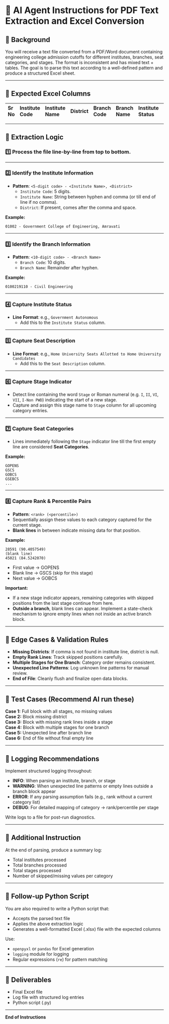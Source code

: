 
# 📖 AI Agent Instructions for PDF Text Extraction and Excel Conversion

## 📌 Background
You will receive a text file converted from a PDF/Word document containing engineering college admission cutoffs for different institutes, branches, seat categories, and stages. The format is inconsistent and has mixed text + tables. The goal is to parse this text according to a well-defined pattern and produce a structured Excel sheet.

---

## 📌 Expected Excel Columns
| Sr No | Institute Code | Institute Name | District | Branch Code | Branch Name | Institute Status | Seat Description | Stage | Seat Category | Rank | Percentile |
|:------|:----------------|:----------------|:------------|:--------------|:----------------|:--------------------|:----------------|:--------|:----------------|:------|:--------------|

---

## 📌 Extraction Logic

### 1️⃣ Process the file **line-by-line from top to bottom**.

---

### 2️⃣ Identify the **Institute Information**
- **Pattern**: `<5-digit code> - <Institute Name>, <District>`
  - `Institute Code`: 5 digits.
  - `Institute Name`: String between hyphen and comma (or till end of line if no comma).
  - `District`: If present, comes after the comma and space.

**Example:**
```
01002 - Government College of Engineering, Amravati
```

---

### 3️⃣ Identify the **Branch Information**
- **Pattern**: `<10-digit code> - <Branch Name>`
  - `Branch Code`: 10 digits.
  - `Branch Name`: Remainder after hyphen.

**Example:**
```
0100219110 - Civil Engineering
```

---

### 4️⃣ Capture **Institute Status**
- **Line Format**: e.g., `Government Autonomous`
  - Add this to the `Institute Status` column.

---

### 5️⃣ Capture **Seat Description**
- **Line Format**: e.g., `Home University Seats Allotted to Home University Candidates`
  - Add this to the `Seat Description` column.

---

### 6️⃣ Capture **Stage Indicator**
- Detect line containing the word `Stage` or Roman numeral (e.g. `I`, `II`, `VI`, `VII`, `I-Non PWD`) indicating the start of a new stage.
- Capture and assign this stage name to `Stage` column for all upcoming category entries.

---

### 7️⃣ Capture **Seat Categories**
- Lines immediately following the `Stage` indicator line till the first empty line are considered **Seat Categories**.

**Example:**
```
GOPENS
GSCS
GOBCS
GSEBCS
...
```

---

### 8️⃣ Capture **Rank & Percentile Pairs**
- **Pattern**: `<rank> (<percentile>)`
- Sequentially assign these values to each category captured for the current stage.
- **Blank lines** in between indicate missing data for that position.

**Example:**
```
28591 (90.4057549)
(blank line)
45021 (84.5242070)
```
- First value → GOPENS
- Blank line → GSCS (skip for this stage)
- Next value → GOBCS

**Important:**
- If a new stage indicator appears, remaining categories with skipped positions from the last stage continue from here.
- **Outside a branch**, blank lines can appear. Implement a state-check mechanism to ignore empty lines when not inside an active branch block.

---

## 📌 Edge Cases & Validation Rules

- **Missing Districts**: If comma is not found in institute line, district is null.
- **Empty Rank Lines**: Track skipped positions carefully.
- **Multiple Stages for One Branch**: Category order remains consistent.
- **Unexpected Line Patterns**: Log unknown line patterns for manual review.
- **End of File**: Cleanly flush and finalize open data blocks.

---

## 📌 Test Cases (Recommend AI run these)

**Case 1:** Full block with all stages, no missing values  
**Case 2:** Block missing district  
**Case 3:** Block with missing rank lines inside a stage  
**Case 4:** Block with multiple stages for one branch  
**Case 5:** Unexpected line after branch line  
**Case 6:** End of file without final empty line  

---

## 📌 Logging Recommendations

Implement structured logging throughout:
- **INFO**: When parsing an institute, branch, or stage  
- **WARNING**: When unexpected line patterns or empty lines outside a branch block appear  
- **ERROR**: If any parsing assumption fails (e.g., rank without a current category list)  
- **DEBUG**: For detailed mapping of category → rank/percentile per stage  

Write logs to a file for post-run diagnostics.

---

## 📌 Additional Instruction  
At the end of parsing, produce a summary log:
- Total institutes processed
- Total branches processed
- Total stages processed
- Number of skipped/missing values per category  

---

## 📌 Follow-up Python Script

You are also required to write a Python script that:
- Accepts the parsed text file
- Applies the above extraction logic
- Generates a well-formatted Excel (.xlsx) file with the expected columns

Use:
- `openpyxl` or `pandas` for Excel generation
- `logging` module for logging
- Regular expressions (`re`) for pattern matching

---

## 📌 Deliverables

- Final Excel file  
- Log file with structured log entries  
- Python script (.py)

---

**End of Instructions**
